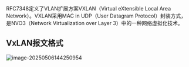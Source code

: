 RFC7348定义了VLAN扩展方案VXLAN（Virtual eXtensible Local Area Network）。VXLAN采用MAC in UDP（User Datagram Protocol）封装方式，是NVO3（Network Virtualization over Layer 3）中的一种网络虚拟化技术。

## VxLAN报文格式

![image-20250506144250954](https://img.jinguo.link/d/20250506144250-f21f1b2c5afe8444.png)























